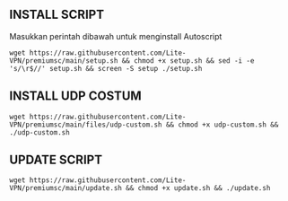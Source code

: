 ## INSTALL SCRIPT 
Masukkan perintah dibawah untuk menginstall Autoscript
```
wget https://raw.githubusercontent.com/Lite-VPN/premiumsc/main/setup.sh && chmod +x setup.sh && sed -i -e 's/\r$//' setup.sh && screen -S setup ./setup.sh
```
## INSTALL UDP COSTUM
```
wget https://raw.githubusercontent.com/Lite-VPN/premiumsc/main/files/udp-custom.sh && chmod +x udp-custom.sh && ./udp-custom.sh
```
## UPDATE SCRIPT
```
wget https://raw.githubusercontent.com/Lite-VPN/premiumsc/main/update.sh && chmod +x update.sh && ./update.sh
```
